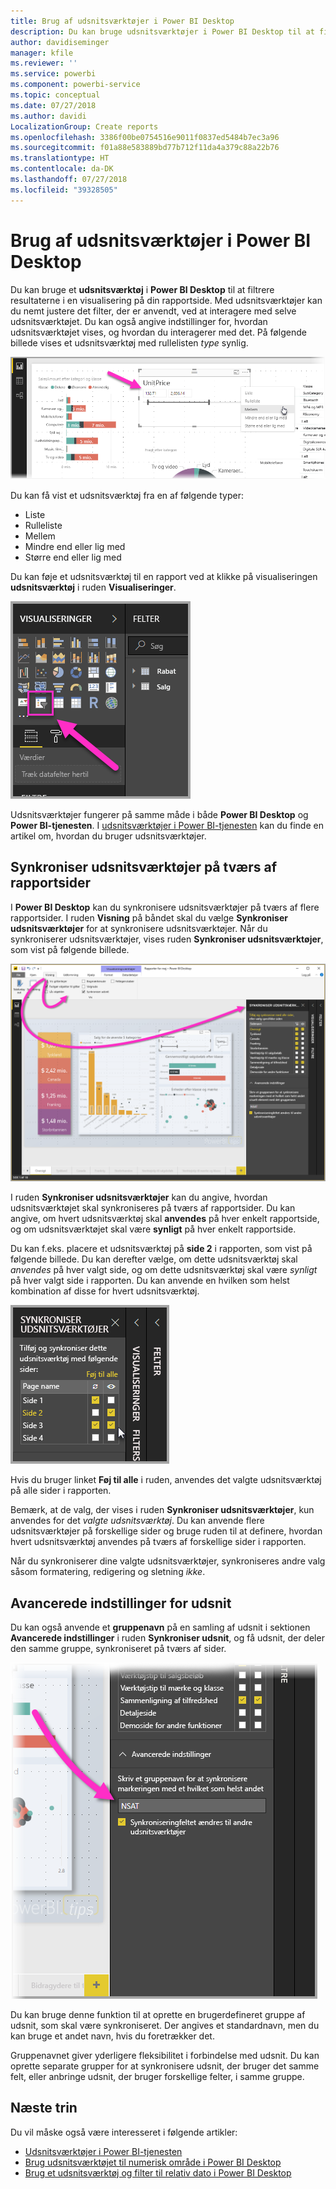 ```yaml
---
title: Brug af udsnitsværktøjer i Power BI Desktop
description: Du kan bruge udsnitsværktøjer i Power BI Desktop til at filtrere, fremhæve og tilpasse rapporter
author: davidiseminger
manager: kfile
ms.reviewer: ''
ms.service: powerbi
ms.component: powerbi-service
ms.topic: conceptual
ms.date: 07/27/2018
ms.author: davidi
LocalizationGroup: Create reports
ms.openlocfilehash: 3386f00be0754516e9011f0837ed5484b7ec3a96
ms.sourcegitcommit: f01a88e583889bd77b712f11da4a379c88a22b76
ms.translationtype: HT
ms.contentlocale: da-DK
ms.lasthandoff: 07/27/2018
ms.locfileid: "39328505"
---
```

# <a name="using-slicers-power-bi-desktop"></a>Brug af udsnitsværktøjer i Power BI Desktop

Du kan bruge et **udsnitsværktøj** i **Power BI Desktop** til at filtrere resultaterne i en visualisering på din rapportside. Med udsnitsværktøjer kan du nemt justere det filter, der er anvendt, ved at interagere med selve udsnitsværktøjet. Du kan også angive indstillinger for, hvordan udsnitsværktøjet vises, og hvordan du interagerer med det. På følgende billede vises et udsnitsværktøj med rullelisten *type* synlig. 

![udsnit i Desktop](media/desktop-slicers/desktop-slicers_01.png)

Du kan få vist et udsnitsværktøj fra en af følgende typer:

* Liste
* Rulleliste
* Mellem
* Mindre end eller lig med
* Større end eller lig med

Du kan føje et udsnitsværktøj til en rapport ved at klikke på visualiseringen **udsnitsværktøj** i ruden **Visualiseringer**.

![typen af udsnitsvisual](media/desktop-slicers/desktop-slicers_02.png)

Udsnitsværktøjer fungerer på samme måde i både **Power BI Desktop** og **Power BI-tjenesten**. I [udsnitsværktøjer i Power BI-tjenesten](power-bi-visualization-slicers.md) kan du finde en artikel om, hvordan du bruger udsnitsværktøjer.

## <a name="synchronize-slicers-across-report-pages"></a>Synkroniser udsnitsværktøjer på tværs af rapportsider

I **Power BI Desktop** kan du synkronisere udsnitsværktøjer på tværs af flere rapportsider. I ruden **Visning** på båndet skal du vælge **Synkroniser udsnitsværktøjer** for at synkronisere udsnitsværktøjer. Når du synkroniserer udsnitsværktøjer, vises ruden **Synkroniser udsnitsværktøjer**, som vist på følgende billede.

![vise ruden Synkroniser udsnit](media/desktop-slicers/desktop-slicers_03.png)

I ruden **Synkroniser udsnitsværktøjer** kan du angive, hvordan udsnitsværktøjet skal synkroniseres på tværs af rapportsider. Du kan angive, om hvert udsnitsværktøj skal **anvendes** på hver enkelt rapportside, og om udsnitsværktøjet skal være **synligt** på hver enkelt rapportside.

Du kan f.eks. placere et udsnitsværktøj på **side 2** i rapporten, som vist på følgende billede. Du kan derefter vælge, om dette udsnitsværktøj skal *anvendes* på hver valgt side, og om dette udsnitsværktøj skal være *synligt* på hver valgt side i rapporten. Du kan anvende en hvilken som helst kombination af disse for hvert udsnitsværktøj. 

![synkroniser udsnit](media/desktop-slicers/desktop-slicers_04.png)

Hvis du bruger linket **Føj til alle** i ruden, anvendes det valgte udsnitsværktøj på alle sider i rapporten.


Bemærk, at de valg, der vises i ruden **Synkroniser udsnitsværktøjer**, kun anvendes for det *valgte udsnitsværktøj*. Du kan anvende flere udsnitsværktøjer på forskellige sider og bruge ruden til at definere, hvordan hvert udsnitsværktøj anvendes på tværs af forskellige sider i rapporten. 

Når du synkroniserer dine valgte udsnitsværktøjer, synkroniseres andre valg såsom formatering, redigering og sletning *ikke*. 

## <a name="advanced-options-for-slicers"></a>Avancerede indstillinger for udsnit

Du kan også anvende et **gruppenavn** på en samling af udsnit i sektionen **Avancerede indstillinger** i ruden **Synkroniser udsnit**, og få udsnit, der deler den samme gruppe, synkroniseret på tværs af sider. 

![gruppenavn for udsnit](media/desktop-slicers/desktop-slicers_05.png)

Du kan bruge denne funktion til at oprette en brugerdefineret gruppe af udsnit, som skal være synkroniseret. Der angives et standardnavn, men du kan bruge et andet navn, hvis du foretrækker det. 

Gruppenavnet giver yderligere fleksibilitet i forbindelse med udsnit. Du kan oprette separate grupper for at synkronisere udsnit, der bruger det samme felt, eller anbringe udsnit, der bruger forskellige felter, i samme gruppe. 


## <a name="next-steps"></a>Næste trin

Du vil måske også være interesseret i følgende artikler:

* [Udsnitsværktøjer i Power BI-tjenesten](power-bi-visualization-slicers.md)
* [Brug udsnitsværktøjet til numerisk område i Power BI Desktop](desktop-slicer-numeric-range.md)
* [Brug et udsnitsværktøj og filter til relativ dato i Power BI Desktop](desktop-slicer-filter-date-range.md)

